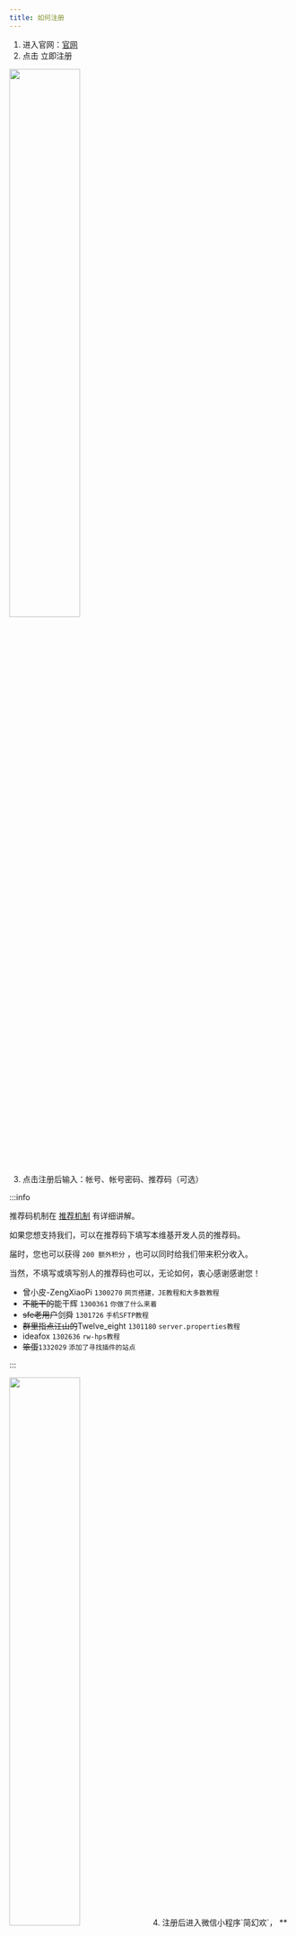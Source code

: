 ```yaml
---
title: 如何注册
---
```

 
1. 进入官网：[官网](https://simpfun.cn)    
2. 点击 立即注册  

<img src="/img/pages/Register-1.png" width="50%" />

3. 点击注册后输入：帐号、帐号密码、推荐码（可选）  

:::info

推荐码机制在 [推荐机制](/docs/sfe4/recommend) 有详细讲解。

如果您想支持我们，可以在推荐码下填写本维基开发人员的推荐码。

届时，您也可以获得 `200 额外积分` ，也可以同时给我们带来积分收入。  

当然，不填写或填写别人的推荐码也可以，无论如何，衷心感谢感谢您！

- 曾小皮-ZengXiaoPi `1300270` `网页搭建，JE教程和大多数教程`
- ~~不能干的~~能干辉 `1300361` `你做了什么来着`
- ~~sfe老用户~~剑舜 `1301726` `手机SFTP教程`
- ~~群里指点江山的~~Twelve_eight `1301180` `server.properties教程`
- ideafox `1302636` `rw-hps教程`
- ~~笨蛋~~`1332029` `添加了寻找插件的站点`

:::

<img src="/img/pages/Register-2.png" width="50%" />
4. 注册后进入微信小程序`简幻欢`， **准确无误地** 输入您的微信号，然后 **支付1元** 即可绑定微信。绑定后，您就可以使用简幻欢的服务了。  
<img src="/img/pages/Register-3.png" width="50%" />
